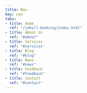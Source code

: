 ```yaml
---
title: Nav
key: nav
tabs:
- title: Home
  ref: "/jekyll-banking/index.html"
- title: About Us
  ref: "#about"
- title: Services
  ref: "#services"
- title: Blog
  ref: "#blog"
- title: News
  ref: "#news"
- title: Feedback
  ref: "#feedback"
- title: Contact
  ref: "#contact"
---
```


